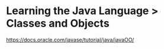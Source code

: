 # Learning the Java Language > Classes and Objects

https://docs.oracle.com/javase/tutorial/java/javaOO/
